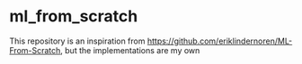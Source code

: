 # ml_from_scratch
This repository is an inspiration from https://github.com/eriklindernoren/ML-From-Scratch, but the implementations are my own
